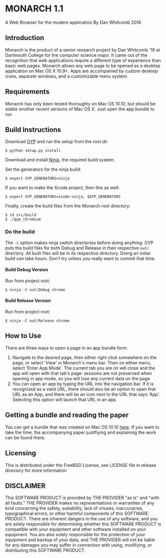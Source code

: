 # MONARCH 1.1
A Web Browser for the modern application
By Dan Whitcomb 2016

## Introduction
Monarch is the product of a senior research project by 
Dan Whitcomb '16 at Dartmouth College for the computer science major. 
It came out of the recognition that web applications require 
a different type of experience than basic web pages. 
Monarch allows any web page to be opened as a desktop application
on Mac OS X 10.9+. Apps are accompanied by custom desktop icons, 
separate windows, and a customizable menu system. 

## Requirements
Monarch has only been tested thoroughly on Mac OS 10.10,
but should be stable onother recent versions of Mac OS X. Just open the app bundle to run

## Build Instructions
Download [GYP](https://gyp.gsrc.io/) and run the setup from the root dir
    
    $ python setup.py install


Download and install [Ninja](https://www.google.com/search?q=ninja&oq=ninja&aqs=chrome..69i57j69i60l3j69i59j69i61.775j0j1&sourceid=chrome&ie=UTF-8#q=Ninja+build), the required build system.


Set the generators for the ninja build:

    $ export GYP_GENERATORS=ninja

If you want to make the Xcode project, then this as well:

    $ export GYP_GENERATORS=xcode-ninja, $GYP_GENERATORS

Finally, create the build files from the Monarch root directory:

    $ cd src/build
    $ ./gyp_chromium
    
### Do the build
The `-C` option makes ninja switch directories before doing anything. GYP puts the build files for both Debug and Release in their respective `out/` directory. All built files will be in its respective directory. Doing an initial build can take hours. Don't try unless you really want to commit that time.

#### Build Debug Version
Run from project root:

    $ ninja -C out/Debug chrome

#### Build Release Version
Run from project root:

    $ ninja -C out/Release chrome


## How to Use
There are three ways to open a page in an app bundle form.
1. Navigate to the desired page, then either right click somewhere on the page, or select 'View' 
in Monarch's menu bar. Then on either menu, select 'Enter App Mode'. The current tab you are on 
will close and the app will open with that tab's page: sessions are not preserved when opening in
app mode, so you will lose any current data on the page
2. You can open an app by typing the URL into the navigation bar. If it is recognized as a valid URL, 
there should also be an option to open that URL as an App, and there will be an icon next to the URL
that says 'App'. Selecting this option will launch that URL in an app.

## Getting a bundle and reading the paper
You can get a bundle that was created on Mac OS 10.10 [here](https://halfbyte.io/projects/). If you want to take the time, the accompanying paper justifiying and explaining the work can be found there.

## Licensing
This is distributed under the FreeBSD License, see LICENSE file in release directory for more information

## DISCLAIMER
This SOFTWARE PRODUCT is provided by THE PROVIDER "as is" and "with all faults." THE PROVIDER makes no representations or warranties of any kind concerning the safety, suitability, lack of viruses, inaccuracies, typographical errors, or other harmful components of this SOFTWARE PRODUCT. There are inherent dangers in the use of any software, and you are solely responsible for determining whether this SOFTWARE PRODUCT is compatible with your equipment and other software installed on your equipment. You are also solely responsible for the protection of your equipment and backup of your data, and THE PROVIDER will not be liable for any damages you may suffer in connection with using, modifying, or distributing this SOFTWARE PRODUCT.


